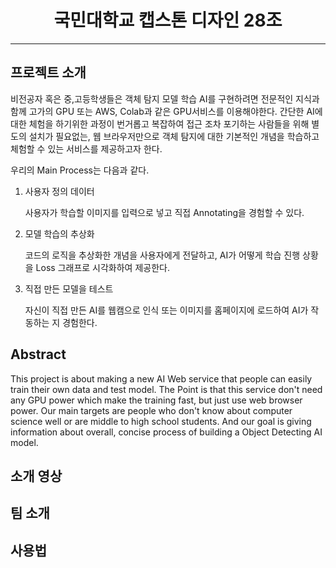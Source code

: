 # <center>국민대학교 캡스톤 디자인 28조</center>

---

## 프로젝트 소개
비전공자 혹은 중,고등학생들은 객체 탐지 모델 학습 AI를 구현하려면 전문적인 지식과 함께 고가의 GPU 또는 AWS, Colab과 같은 GPU서비스를 이용해야한다.
간단한 AI에 대한 체험을 하기위한 과정이 번거롭고 복잡하여 접근 조차 포기하는 사람들을 위해 별도의 설치가 필요없는, 웹 브라우저만으로 객체 탐지에 대한 
기본적인 개념을 학습하고 체험할 수 있는 서비스를 제공하고자 한다.

우리의 Main Process는 다음과 같다.

1. 사용자 정의 데이터
	
	사용자가 학습할 이미지를 입력으로 넣고 직접 Annotating을 경험할 수 있다.

2. 모델 학습의 추상화

	코드의 로직을 추상화한 개념을 사용자에게 전달하고, AI가 어떻게 학습 진행 상황을 Loss 그래프로 시각화하여 제공한다.

3. 직접 만든 모델을 테스트

	자신이 직접 만든 AI를 웹캠으로 인식 또는 이미지를 홈페이지에 로드하여 AI가 작동하는 지 경험한다.

## Abstract

This project is about making a new AI Web service that people can easily train their own data and test model. The Point is that this service don't need any GPU power which make the training fast, but just use web browser power. Our main targets are people who don't know about computer science well or are middle to high school students. And our goal is giving information about overall, concise process of building a Object Detecting AI model.


## 소개 영상

## 팀 소개

## 사용법




